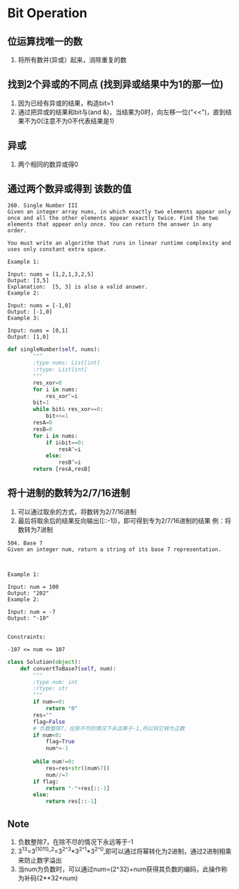 # Bit Operation

## 位运算找唯一的数
1. 将所有数并(异或）起来，消除重复的数

## 找到2个异或的不同点 (找到异或结果中为1的那一位)
1. 因为已经有异或的结果，构造bit=1
2. 通过把异或的结果和bit与(and &)，当结果为0时，向左移一位("<<")，直到结果不为0(注意不为0不代表结果是1)

## 异或
1. 两个相同的数异或得0

## 通过两个数异或得到 该数的值
```
260. Single Number III
Given an integer array nums, in which exactly two elements appear only once and all the other elements appear exactly twice. Find the two elements that appear only once. You can return the answer in any order.

You must write an algorithm that runs in linear runtime complexity and uses only constant extra space.

Example 1:

Input: nums = [1,2,1,3,2,5]
Output: [3,5]
Explanation:  [5, 3] is also a valid answer.
Example 2:

Input: nums = [-1,0]
Output: [-1,0]
Example 3:

Input: nums = [0,1]
Output: [1,0]
```
```python
def singleNumber(self, nums):
        """
        :type nums: List[int]
        :rtype: List[int]
        """
        res_xor=0
        for i in nums:
            res_xor^=i
        bit=1
        while bit& res_xor==0:
            bit<<=1
        resA=0
        resB=0
        for i in nums:
            if i&bit==0:
                resA^=i
            else:
                resB^=i
        return [resA,resB]
```

## 将十进制的数转为2/7/16进制
1. 可以通过取余的方式，将数转为2/7/16进制
2. 最后将取余后的结果反向输出([::-1])，即可得到专为2/7/16进制的结果
例：将数转为7进制
```
504. Base 7
Given an integer num, return a string of its base 7 representation.

 

Example 1:

Input: num = 100
Output: "202"
Example 2:

Input: num = -7
Output: "-10"
 

Constraints:

-107 <= num <= 107
```
```python
class Solution(object):
    def convertToBase7(self, num):
        """
        :type num: int
        :rtype: str
        """
        if num==0:
            return "0"
        res=""
        flag=False
        # 负数整除7，在除不尽的情况下永远等于-1,所以将它转为正数
        if num<0:
            flag=True
            num*=-1
        
        while num!=0:
            res=res+str((num%7))
            num//=7
        if flag:
            return "-"+res[::-1]
        else:
            return res[::-1]
```

## Note
1. 负数整除7，在除不尽的情况下永远等于-1
2. 3<sup>13</sup>=3<sup>(1011)_2</sup>=3<sup>2^3</sup>*3<sup>2^1</sup>*3<sup>2^0</sup>,即可以通过将幂转化为2进制，通过2进制相乘来防止数字溢出
3. 当num为负数时，可以通过num=(2^32)+num获得其负数的编码，此操作称为补码(2**32+num)

